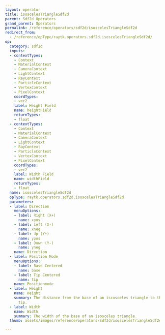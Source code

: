 ```yaml
---
layout: operator
title: isoscelesTriangleSdf2d
parent: Sdf2d Operators
grand_parent: Operators
permalink: /reference/operators/sdf2d/isoscelesTriangleSdf2d
redirect_from:
  - /reference/opType/raytk.operators.sdf2d.isoscelesTriangleSdf2d/
op:
  category: sdf2d
  inputs:
  - contextTypes:
    - Context
    - MaterialContext
    - CameraContext
    - LightContext
    - RayContext
    - ParticleContext
    - VertexContext
    - PixelContext
    coordTypes:
    - vec2
    label: Height Field
    name: heightField
    returnTypes:
    - float
  - contextTypes:
    - Context
    - MaterialContext
    - CameraContext
    - LightContext
    - RayContext
    - ParticleContext
    - VertexContext
    - PixelContext
    coordTypes:
    - vec2
    label: Width Field
    name: widthField
    returnTypes:
    - float
  name: isoscelesTriangleSdf2d
  opType: raytk.operators.sdf2d.isoscelesTriangleSdf2d
  parameters:
  - label: Direction
    menuOptions:
    - label: Right (X+)
      name: xpos
    - label: Left (X-)
      name: xneg
    - label: Up (Y+)
      name: ypos
    - label: Down (Y-)
      name: yneg
    name: Direction
  - label: Position Mode
    menuOptions:
    - label: Base Centered
      name: base
    - label: Tip Centered
      name: tip
    name: Positionmode
  - label: Height
    name: Height
    summary: The distance from the base of an iscosceles triangle to the opposite
      tip.
  - label: Width
    name: Width
    summary: The width of the base of an isosceles triangle.
  thumb: assets/images/reference/operators/sdf2d/isoscelesTriangleSdf2d_thumb.png

---
```

